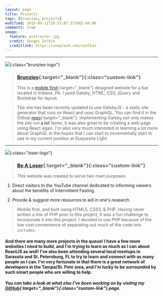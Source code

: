 ```yaml
---
layout: page
title: Projects
tags: [brunzies, projects]
modified: 2015-09-11T20:53:07.573882-04:00
comments: true
image:
  feature: protractor.jpg
  credit: Sergei Zolkin
  creditlink: https://unsplash.com/szolkin
---
```


---

![](http://gregknudsen.github.io/images/brunzies-logo.jpg){:class="brunzies-logo"}

>### [Brunzies](https://www.brunzies.com){:target="_blank"}{:class="custom-link"}
>This is a [mobile first](http://www.ibm.com/mobilefirst/){:target="_blank"} designed website for a bar located in Indiana, PA. I used Gatsby, HTML, CSS, jQuery and Bootstrap for layout.

>The site has been recently updated to use GatsbyJS - a static site generator that runs on React and uses GraphQL. You can find it in the Github [repo](https://github.com/gregkndusen/gatsby-brunzies){:target="_blank"}. Implementing Gatsby not only makes the site run __a lot__ faster, it was also great to be creating a web page using React again. I'm also very much interested in learning a lot more about GraphQL in the hopes that I can start to incrementally start to use in my current position at Duquesne Light.

---

![](http://gregknudsen.github.io/images/logo2.png){:class="loser-logo"}

>### [Be A Loser](http://www.bealoser.today){:target="_blank"}{:class="custom-link"}
>This website was created to serve two main purposes:

1. Direct visitors to the YouTube channel dedicated to informing viewers about the benefits of Intermittent Fasting.

2. Provide & suggest more resources to aid in one's research.

>Mobile first, and built using HTML5, CSS3, & PHP. Having never written a line of PHP prior to this project, it was a fun challenge to incorporate it into this project. I decided to use PHP because of the low cost convenience of separating out much of the code into `includes`.



#### And there are many more projects in the queue! I have a few more websites I need to build, and I'm trying to learn as much as I can about ReactJS as well! I've also been attending several local meetups in Sarasota and St. Petersburg, FL to try to learn and connect with as many people as I can. I'm very fortunate in that there is a great network of developers in the Tampa/St. Pete area, and I'm lucky to be surrounded by such smart people who are willing to help. 

##### You can take a look at what else I've been working on by visitng my [GitHub](https://github.com/gregknudsen){:target="_blank"}{:class="custom-link"} page.

